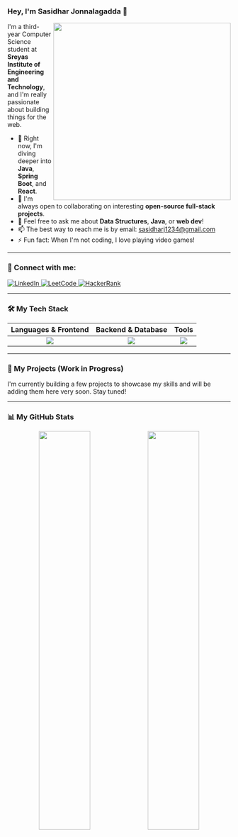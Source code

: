 ### Hey, I'm Sasidhar Jonnalagadda 👋

<a href="https://github.com/SasidharJonnalagadda">
  <img align="right" width="400" src="https://github-readme-stats.vercel.app/api?username=SasidharJonnalagadda&show_icons=true&theme=dracula&hide_border=true&count_private=true" />
</a>

I'm a third-year Computer Science student at **Sreyas Institute of Engineering and Technology**, and I'm really passionate about building things for the web.

- 🌱 Right now, I'm diving deeper into **Java**, **Spring Boot**, and **React**.
- 👯 I'm always open to collaborating on interesting **open-source full-stack projects**.
- 💬 Feel free to ask me about **Data Structures**, **Java**, or **web dev**!
- 📫 The best way to reach me is by email: [sasidharj1234@gmail.com](mailto:sasidharj1234@gmail.com)
- ⚡ Fun fact: When I'm not coding, I love playing video games!

---

### 🔗 Connect with me:

<p>
  <a href="https://www.linkedin.com/in/sasidharjonnalagadda/" target="_blank">
    <img src="https://img.shields.io/badge/LinkedIn-0077B5?style=for-the-badge&logo=linkedin&logoColor=white" alt="LinkedIn"/>
  </a>
  <a href="https://leetcode.com/u/sasidharj1234/" target="_blank">
    <img src="https://img.shields.io/badge/LeetCode-FFA116?style=for-the-badge&logo=leetcode&logoColor=black" alt="LeetCode"/>
  </a>
  <a href="https://www.hackerrank.com/profile/sasidharj1234" target="_blank">
    <img src="https://img.shields.io/badge/HackerRank-2EC866?style=for-the-badge&logo=hackerrank&logoColor=white" alt="HackerRank"/>
  </a>
</p>

---

### 🛠️ My Tech Stack

| Languages & Frontend | Backend & Database | Tools |
| :---: | :---: | :---: |
| <img src="https://skillicons.dev/icons?i=java,python,js,html,css,react" /> | <img src="https://skillicons.dev/icons?i=spring,postgresql" /> | <img src="https://skillicons.dev/icons?i=git,docker" /> |

---

### 🚀 My Projects (Work in Progress)

I'm currently building a few projects to showcase my skills and will be adding them here very soon. Stay tuned!

---

### 📊 My GitHub Stats

<p align="center">
  <img width="48%" src="https://github-readme-stats.vercel.app/api/top-langs/?username=SasidharJonnalagadda&layout=compact&theme=dracula&hide_border=true" />
  <img width="48%" src="https://github-readme-streak-stats.herokuapp.com/?user=SasidharJonnalagadda&theme=dracula&hide_border=true" />
</p>
